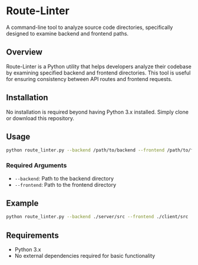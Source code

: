 # Route-Linter

A command-line tool to analyze source code directories, specifically designed to examine backend and frontend paths.

## Overview

Route-Linter is a Python utility that helps developers analyze their codebase by examining specified backend and frontend directories. This tool is useful for ensuring consistency between API routes and frontend requests.

## Installation

No installation is required beyond having Python 3.x installed. Simply clone or download this repository.

## Usage

```bash
python route_linter.py --backend /path/to/backend --frontend /path/to/frontend
```

### Required Arguments

- `--backend`: Path to the backend directory
- `--frontend`: Path to the frontend directory

## Example

```bash
python route_linter.py --backend ./server/src --frontend ./client/src
```

## Requirements

- Python 3.x
- No external dependencies required for basic functionality